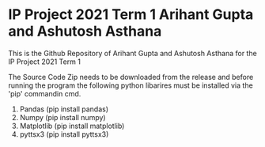 # IP Project 2021 Term 1 Arihant Gupta and Ashutosh Asthana
This is the Github Repository of Arihant Gupta and Ashutosh Asthana for the IP Project 2021 Term 1

The Source Code Zip needs to be downloaded from the release and before running the program the following python libarires must be installed via the 'pip' commandin cmd.

1. Pandas (pip install pandas)
2. Numpy (pip install numpy)
3. Matplotlib (pip install matplotlib)
4. pyttsx3 (pip install pyttsx3)
